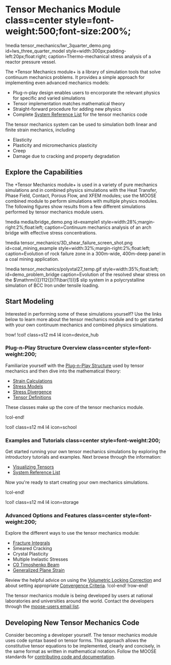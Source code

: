 # Tensor Mechanics Module class=center style=font-weight:500;font-size:200%;

!media tensor_mechanics/lwr_3quarter_demo.png
       id=lws_three_quarter_model
       style=width:300px;padding-left:20px;float:right;
       caption=Thermo-mechanical stress analysis of a reactor pressure vessel.

The +Tensor Mechanics module+ is a library of simulation tools that solve
continuum mechanics problems. It provides a simple approach for implementing
even advanced mechanics models:

- Plug-n-play design enables users to encorporate the relevant physics for specific and varied simulations
- Tensor implementation matches mathematical theory
- Straight-forward procedure for adding new physics
- Complete [System Reference List](tensor_mechanics/systems.md) for the tensor mechanics code

The tensor mechanics system can be used to simulation both linear and finite strain mechanics, including

- Elasticity
- Plasticity and micromechanics plasticity
- Creep
- Damage due to cracking and property degradation

## Explore the Capabilities

The +Tensor Mechanics module+ is used in a variety of pure mechanics simulations
and in combined physics simulations with the Heat Transfer, Phase Field, Contact,
Porous Flow, and XFEM modules; use the MOOSE combined module to perform simulations
with multiple physics modules. The following figures show results from a few
different simulations performed by tensor mechanics module users.

!media media/bridge_demo.png
       id=example1
       style=width:28%;margin-right:2%;float:left;
       caption=Continuum mechanics analysis of an arch bridge with effective stress concentrations.

!media tensor_mechanics/3D_shear_failure_screen_shot.png
       id=coal_mining_example
       style=width:32%;margin-right:2%;float:left;
       caption=Evolution of rock failure zone in a 300m-wide, 400m-deep panel in a coal mining application.

!media tensor_mechanics/polyxtal27_temp.gif
       style=width:35%;float:left;
       id=demo_problem_bridge
       caption=Evolution of the resolved shear stress on the $\mathrm{{[}112{]}(11\bar{1})}$ slip system in a polycrystalline simulation of BCC Iron under tensile loading.


## Start Modeling

Interested in performing some of these simulations yourself? Use the links below
to learn more about the tensor mechanics module and to get started with your own
continuum mechanics and combined physics simulations.

!row!
!col! class=s12 m4 l4 icon=device_hub

### Plug-n-Play Structure Overview class=center style=font-weight:200;

Familiarize yourself with the [Plug-n-Play Structure](tensor_mechanics/plug_n_play.md)
used by tensor mechanics and then dive into the mathematical theory:

- [Strain Calculations](tensor_mechanics/Strains.md)
- [Stress Models](tensor_mechanics/Stresses.md)
- [Stress Divergence](tensor_mechanics/StressDivergence.md)
- [Tensor Definitions](tensor_mechanics/TensorClasses.md)

These classes make up the core of the tensor mechanics module.

!col-end!

!col! class=s12 m4 l4 icon=school

### Examples and Tutorials class=center style=font-weight:200;

Get started running your own tensor mechanics simulations by exploring the
introductory tutorials and examples. Next browse through the information:

- [Visualizing Tensors](tensor_mechanics/VisualizingTensors.md)
- [System Reference List](tensor_mechanics/systems.md)

Now you're ready to start creating your own mechanics simulations.

 <!-- the guide on
 to postprocess
your new results. After completing these, browse through
the complete  and start
creating your own mechanics simulations. -->

!col-end!

!col! class=s12 m4 l4 icon=storage

### Advanced Options and Features class=center style=font-weight:200;

Explore the different ways to use the tensor mechanics module:

- [Fracture Integrals](tensor_mechanics/FractureIntegrals.md)
- Smeared Cracking
- Crystal Plasticity
- Multiple Inelastic Stresses
- [C0 Timoshenko Beam](tensor_mechanics/C0TimoshenkoBeam.md)
- [Generalized Plane Strain](tensor_mechanics/generalized_plane_strain.md)

Review the helpful advice on using the
[Volumetric Locking Correction](tensor_mechanics/VolumetricLocking.md) and about
setting appropriate [Convergence Criteria](tensor_mechanics/Convergence.md).
!col-end!
!row-end!

The tensor mechanics module is being developed by users at national laboratories
and universities around the world. Contact the developers through the
[moose-users email list](help/contact_us.md).

## Developing New Tensor Mechanics Code

Consider becoming a developer yourself.
The tensor mechanics module uses code syntax based on tensor forms. This approach
allows the constitutive tensor equations to be implemented, clearly and concisely,
in the same format as written in mathematical notation.
Follow the MOOSE standards for [contributing code and documentation](utilities/MooseDocs/generate.md).
